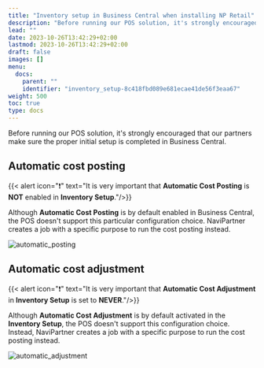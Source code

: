 ```yaml
---
title: "Inventory setup in Business Central when installing NP Retail"
description: "Before running our POS solution, it's strongly encouraged that our partners make sure the proper initial setup is completed in Business Central."
lead: ""
date: 2023-10-26T13:42:29+02:00
lastmod: 2023-10-26T13:42:29+02:00
draft: false
images: []
menu:
  docs:
    parent: ""
    identifier: "inventory_setup-8c418fbd089e681ecae41de56f3eaa67"
weight: 500
toc: true
type: docs
---
```



Before running our POS solution, it's strongly encouraged that our partners make sure the proper initial setup is completed in Business Central.

## Automatic cost posting

  {{< alert icon="❗" text="It is very important that <b>Automatic Cost Posting</b> is <b>NOT</b> enabled in <b>Inventory Setup</b>."/>}}

Although **Automatic Cost Posting** is by default enabled in Business Central, the POS doesn't support this particular configuration choice. NaviPartner creates a job with a specific purpose to run the cost posting instead.

  ![automatic_posting](automatic_posting.png)

## Automatic cost adjustment

  {{< alert icon="❗" text="It is very important that <b>Automatic Cost Adjustment</b> in <b>Inventory Setup</b> is set to <b>NEVER</b>."/>}}

Although **Automatic Cost Adjustment** is by default activated in the **Inventory Setup**, the POS doesn't support this configuration choice. Instead, NaviPartner creates a job with a specific purpose to run the cost posting instead.

  ![automatic_adjustment](automatic_adjustment.PNG)